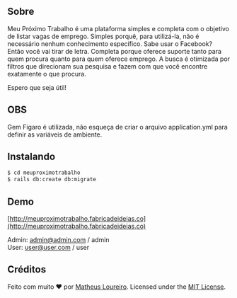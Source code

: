 ## Sobre

Meu Próximo Trabalho é uma plataforma simples e completa com o objetivo de listar vagas de emprego. Simples porquê, para utilizá-la, não é necessário nenhum conhecimento específico. Sabe usar o Facebook? Então você vai tirar de letra. Completa porque oferece suporte tanto para quem procura quanto para quem oferece emprego. A busca é otimizada por filtros que direcionam sua pesquisa e fazem com que você encontre exatamente o que procura. 

Espero que seja útil!

## OBS

Gem Figaro é utilizada, não esqueça de criar o arquivo application.yml para definir as variáveis de ambiente.

## Instalando

```sh
$ cd meuproximotrabalho
$ rails db:create db:migrate
```

## Demo

[http://meuproximotrabalho.fabricadeideias.co](http://meuproximotrabalho.fabricadeideias.co)

Admin: admin@admin.com / admin <br />
User: user@user.com / user

## Créditos

Feito com muito ♥ por [Matheus Loureiro](http://fb.com/mathloureiro). Licensed under the [MIT License](http://mathloureiro.mit-license.org).
